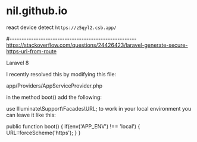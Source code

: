 # nil.github.io

react device detect
`https://z5qyl2.csb.app/`

#-----------------------------------------------------
https://stackoverflow.com/questions/24426423/laravel-generate-secure-https-url-from-route

Laravel 8

I recently resolved this by modifying this file:

app/Providers/AppServiceProvider.php

in the method boot() add the following:

use Illuminate\Support\Facades\URL;
to work in your local environment you can leave it like this:

public function boot()
{
    if(env('APP_ENV') !== 'local') {
        URL::forceScheme('https');
    }
}

